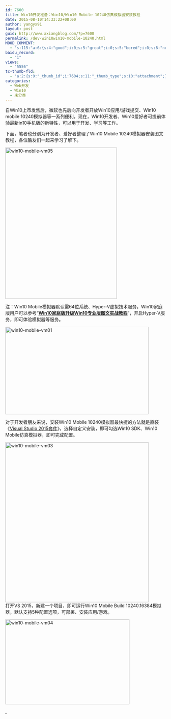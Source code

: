 ```yaml
---
id: 7600
title: Win10开发准备：Win10/Win10 Mobile 10240仿真模拟器安装教程
date: 2015-08-10T14:33:22+08:00
author: yangyx91
layout: post
guid: http://www.axiangblog.com/?p=7600
permalink: /dev-win10win10-mobile-10240.html
MOOD_COMMENT:
  - 's:115:"a:6:{s:4:"good";i:0;s:5:"great";i:0;s:5:"bored";i:0;s:8:"nonsense";i:0;s:13:"notunderstand";i:0;s:7:"passing";i:0;}";'
baidu_record:
  - "1"
views:
  - "5556"
tc-thumb-fld:
  - 'a:2:{s:9:"_thumb_id";i:7604;s:11:"_thumb_type";s:10:"attachment";}'
categories:
  - Web开发
  - Win10
  - 未分类
---
```

自Win10上市发售后，微软也先后向开发者开放Win10应用/游戏提交、Win10 mobile 10240模拟器等一系列便利，现在，Win10开发者、Win10爱好者可提前体验最新in10手机版的新特性，可以用于开发、学习等工作。

下面，笔者也分别为开发者、爱好者整理了Win10 Mobile 10240模拟器安装图文教程，各位酷友们一起来学习了解下。

<a href="http://www.axiangblog.com/wp-content/uploads/2015/08/win10-mobile-vm05.jpg" target="_blank"  rel="nofollow" ><img loading="lazy" class="aligncenter size-full wp-image-7604" src="http://www.axiangblog.com/wp-content/uploads/2015/08/win10-mobile-vm05.jpg" alt="win10-mobile-vm05" width="350" height="476" /></a>

注：Win10 Mobile模拟器默认需64位系统、Hyper-V虚拟技术服务，Win10家庭版用户可以参考“<a href="http://www.axiangblog.com/win10-home-pro-upgrade.html" target="_blank" rel="nofollow" ><strong>Win10家庭版升级Win10专业版图文实战教程</strong></a>”，开启Hyper-V服务，即可体验模拟器等服务。

<a href="http://www.axiangblog.com/wp-content/uploads/2015/08/win10-mobile-vm01.jpg" target="_blank"  rel="nofollow" ><img loading="lazy" class="aligncenter size-full wp-image-7601" src="http://www.axiangblog.com/wp-content/uploads/2015/08/win10-mobile-vm01.jpg" alt="win10-mobile-vm01" width="450" height="275" /></a>

对于开发者朋友来说，安装Win10 Mobile 10240模拟器最快捷的方法就是直装《<a href="http://www.axiangblog.com/win10-visual-studio-2015-rtm.html" target="_blank" rel="nofollow" >Visual Studio 2015套件</a>》，选择自定义安装，即可勾选Win10 SDK、Win10 Mobile仿真模拟器，即可完成配置。

<a href="http://www.axiangblog.com/wp-content/uploads/2015/08/win10-mobile-vm03.jpg" target="_blank"  rel="nofollow" ><img loading="lazy" class="aligncenter size-full wp-image-7602" src="http://www.axiangblog.com/wp-content/uploads/2015/08/win10-mobile-vm03.jpg" alt="win10-mobile-vm03" width="450" height="503" /></a>  
打开VS 2015，新建一个项目，即可运行Win10 Mobile Build 10240.16384模拟器，默认支持5种配置选项，可部署、安装应用/游戏。

<a href="http://www.axiangblog.com/wp-content/uploads/2015/08/win10-mobile-vm04.jpg" target="_blank"  rel="nofollow" ><img loading="lazy" class="aligncenter size-full wp-image-7603" src="http://www.axiangblog.com/wp-content/uploads/2015/08/win10-mobile-vm04.jpg" alt="win10-mobile-vm04" width="390" height="267" /></a>

<a href="http://www.axiangblog.com/wp-content/uploads/2015/08/win10-mobile-vm01.jpg" target="_blank"  rel="nofollow" > </a>